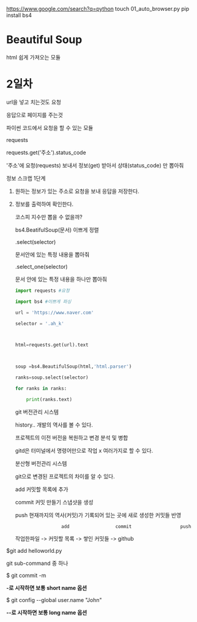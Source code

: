 https://www.google.com/search?q=python
touch 01_auto_browser.py
pip install bs4
# Beautiful Soup
html 쉽게 가져오는 모듈

# 2일차

url을 넣고 치는것도 요청

응답으로 페이지를 주는것

파이썬 코드에서 요청을 할 수 있는 모듈

requests



requests.get('주소').status_code



'주소'에 요청(requests) 보내서 정보(get) 받아서 상태(status_code) 만 뽑아줘

정보 스크랩 1단계



1. 원하는 정보가 있는 주소로 요청을 보내 응답을 저장한다.

2. 정보를 출력하여 확인한다.

   코스피 지수만 뽑을 수 없을까?

   bs4.BeatifulSoup(문서) 이쁘게 정렬

   .select(selector)

   문서안에 있는 특정 내용을 뽑아줘

   .select_one(selector)

   문서 안에 있는 특정 내용을 하나만 뽑아줘

   ```python
   import requests #요청
   
   import bs4 #이쁘게 파싱
   
   url = 'https://www.naver.com'
   
   selector = '.ah_k'
   
   
   
   html=requests.get(url).text
   
   
   
   soup =bs4.BeautifulSoup(html,'html.parser')
   
   ranks=soup.select(selector)
   
   for ranks in ranks:
   
   ​    print(ranks.text)
   ```

   

   

   git 버전관리 시스템

   history.. 개발의 역사를 볼 수 있다.

   프로젝트의 이전 버전을 복원하고 변경 분석 및 병합

   gitd은 터미널에서 명령어만으로 작업 x 여러가지로 할 수 있다.

   분산형 버전관리 시스템

   git으로 변경된 프로젝트의 차이를 알 수 있다.

   

   add 커밋할 목록에 추가

   commit 커밋 만들기 스냅샷을 생성

   push  현재까지의 역사(커밋)가 기록되어 있는 곳에 새로 생성한 커밋들 반영

    					add					commit			        push

   작업한파일    ->    커밋할 목록    ->     쌓인 커밋들 -> github

   

   

$git add helloworld.py 

git sub-command 중 하나

$ git commit -m

**-로 시작하면 보통 short name 옵션**

$ git config --global user.name "John"

**--로 시작하면 보통 long name 옵션**